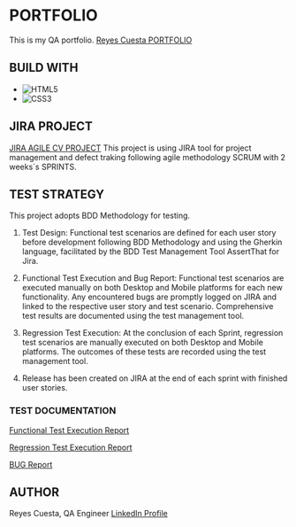 # PORTFOLIO
This is my QA portfolio.
[Reyes Cuesta PORTFOLIO](https://bootcamp-qa.github.io/web-portfolio-template)

## BUILD WITH
* ![HTML5](https://img.shields.io/badge/html5-%23E34F26.svg?style=for-the-badge&logo=html5&logoColor=white)
* ![CSS3](https://img.shields.io/badge/css3-%231572B6.svg?style=for-the-badge&logo=css3&logoColor=white)

## JIRA PROJECT
[JIRA AGILE CV PROJECT](https://bootcampqareyes.atlassian.net/jira/software/projects/CVP/boards/1)
This project is using JIRA tool for project management and defect traking following agile methodology SCRUM with 2 weeks´s SPRINTS.

## TEST STRATEGY
This project adopts BDD Methodology for testing.

1. Test Design: Functional test scenarios are defined for each user story before development following BDD Methodology and using the Gherkin language, facilitated by the BDD Test Management Tool AssertThat for Jira.

2. Functional Test Execution and Bug Report: Functional test scenarios are executed manually on both Desktop and Mobile platforms for each new functionality. Any encountered bugs are promptly logged on JIRA and linked to the respective user story and test scenario. Comprehensive test results are documented using the test management tool.

4. Regression Test Execution: At the conclusion of each Sprint, regression test scenarios are manually executed on both Desktop and Mobile platforms. The outcomes of these tests are recorded using the test management tool.
5. Release has been created on JIRA at the end of each sprint with finished user stories.



### TEST DOCUMENTATION
[Functional Test Execution Report](/tests/test-plan.pdf)

[Regression Test Execution Report](/tests/regression-test-plan.pdf)

[BUG Report](/tests/regression-test-plan.pdf)


## AUTHOR
Reyes Cuesta, QA Engineer
[LinkedIn Profile](https://www.linkedin.com/in/reyescuesta)
